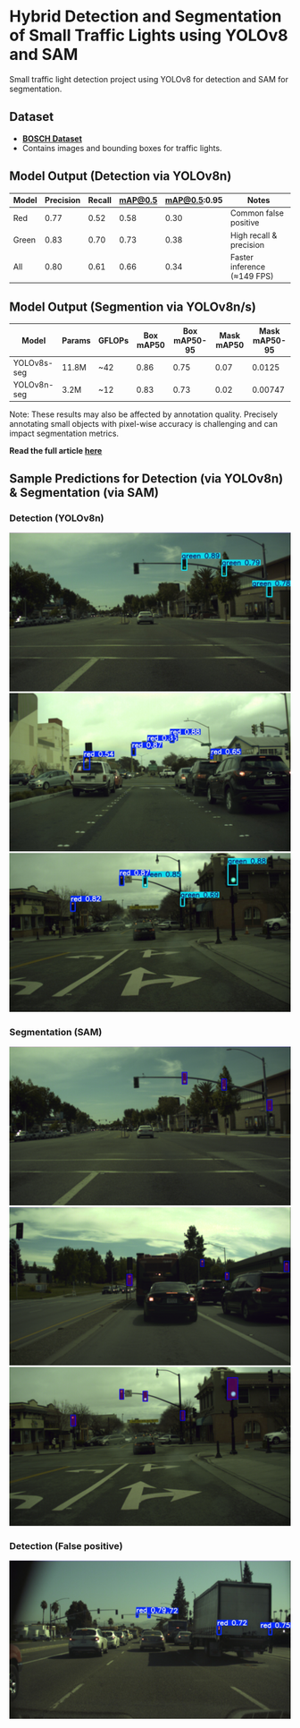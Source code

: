 # Hybrid Detection and Segmentation of Small Traffic Lights using YOLOv8 and SAM

Small traffic light detection project using YOLOv8 for detection and SAM for segmentation.

## Dataset
- **[BOSCH Dataset](https://hci.iwr.uni-heidelberg.de/content/bosch-small-traffic-lights-dataset)**
- Contains images and bounding boxes for traffic lights.


## Model Output (Detection via YOLOv8n)
| Model        | Precision |  Recall  | mAP@0.5  | mAP@0.5:0.95 | Notes                      |
|--------------|-----------|----------|----------|--------------|--------------------------- |
| Red          | 0.77      | 0.52     |  0.58    |  0.30        | Common false positive      |
| Green        | 0.83      | 0.70     |  0.73    |  0.38        | High recall & precision    |
| All          | 0.80      | 0.61     |  0.66    |  0.34        | Faster inference (≈149 FPS)|

## Model Output (Segmention via YOLOv8n/s)
| Model       | Params | GFLOPs | Box mAP50 | Box mAP50-95 | Mask mAP50 | Mask mAP50-95 |
| ----------- | ------ | ------ | --------- | ------------ | ---------- | ------------- |
| YOLOv8s-seg | 11.8M  | ~42    | 0.86      | 0.75         | 0.07       | 0.0125        |
| YOLOv8n-seg | 3.2M   | ~12    | 0.83      | 0.73         | 0.02       | 0.00747       |

Note: These results may also be affected by annotation quality. Precisely annotating small objects with pixel-wise accuracy is challenging and can impact segmentation metrics.

**Read the full article [here](https://medium.com/@monishatemp20/yolov8-for-small-object-detection-real-world-use-case-on-traffic-lights-f3bbe95c742d)**

## Sample Predictions for Detection (via YOLOv8n) & Segmentation (via SAM)

### Detection (YOLOv8n)
![YOLOv8 Result](results/green.jpg)
![YOLOv8 Result](results/red.jpg)
![YOLOv8 Result](results/mixed.jpg)

### Segmentation (SAM)
![SAM Result](results/segmentation_on_green.png)
![SAM Result](results/segmentation_on_red.png)
![SAM Result](results/segmentation_on_red_green.png)

### Detection (False positive)
![YOLOv8 Result](results/false_positive.jpg)
